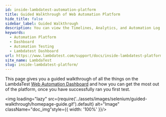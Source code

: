 ```yaml
---
id: inside-lambdatest-automation-platform
title: Guided Walkthrough of Web Automation Platform
hide_title: false
sidebar_label: Guided Walkthrough
description: You can view the Timelines, Analytics, and Automation Log of all the tests and builds run on the LambdaTest.
keywords:
  - Automation Platform
  - Dashboard
  - Automation Testing
  - Lambdatest Dashboard
url: https://www.lambdatest.com/support/docs/inside-lambdatest-platform/
site_name: LambdaTest
slug: inside-lambdatest-platform/
---
```


<script type="application/ld+json"
      dangerouslySetInnerHTML={{ __html: JSON.stringify({
       "@context": "https://schema.org",
        "@type": "BreadcrumbList",
        "itemListElement": [{
          "@type": "ListItem",
          "position": 1,
          "name": "Home",
          "item": "https://www.lambdatest.com"
        },{
          "@type": "ListItem",
          "position": 2,
          "name": "Support",
          "item": "https://www.lambdatest.com/support/docs/"
        },{
          "@type": "ListItem",
          "position": 3,
          "name": "Guided Walkthrough",
          "item": "https://www.lambdatest.com/support/docs/inside-lambdatest-platform/"
        }]
      })
    }}
></script>

This page gives you a guided walkthrough of all the things on the LambdaTest [Web Automation Dashboard](https://automation.lambdatest.com/build) and how you can get the most out of the platform, once you have successfully ran you first test.

<img loading="lazy" src={require('../assets/images/selenium/guided-walkthrough/homepage-guide.gif').default} alt="Image" className="doc_img"style={{ width: '100%' }}/>